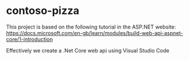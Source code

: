 # contoso-pizza

This project is based on the following tutorial in the ASP.NET website:
https://docs.microsoft.com/en-gb/learn/modules/build-web-api-aspnet-core/1-introduction

Effectively we create a .Net Core web api using Visual Studio Code
